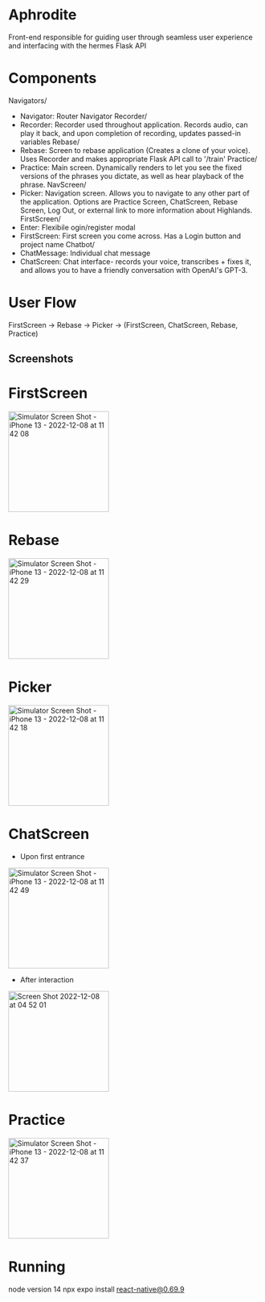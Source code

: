 # Aphrodite
Front-end responsible for guiding user through seamless user experience and interfacing with the hermes Flask API

# Components

Navigators/
- Navigator: Router Navigator
Recorder/
- Recorder: Recorder used throughout application. Records audio, can play it back, and upon completion of recording, updates passed-in variables
Rebase/
- Rebase: Screen to rebase application (Creates a clone of your voice). Uses Recorder and makes appropriate Flask API call to '/train'
Practice/
- Practice: Main screen. Dynamically renders to let you see the fixed versions of the phrases you dictate, as well as hear playback of the phrase.
NavScreen/
- Picker: Navigation screen. Allows you to navigate to any other part of the application. Options are Practice Screen, ChatScreen, Rebase Screen, Log Out, or external link to more information about Highlands.
FirstScreen/
- Enter:  Flexibile ogin/register modal  
- FirstScreen: First screen you come across. Has a Login button and project name
Chatbot/
- ChatMessage: Individual chat message
- ChatScreen: Chat interface- records your voice, transcribes + fixes it, and allows you to have a friendly conversation with OpenAI's GPT-3.


# User Flow

FirstScreen -> Rebase -> Picker -> (FirstScreen, ChatScreen, Rebase, Practice)

## Screenshots


# FirstScreen
<img width="200" alt="Simulator Screen Shot - iPhone 13 - 2022-12-08 at 11 42 08" src="https://user-images.githubusercontent.com/92952901/206552430-f3db713a-25e2-472f-9e7d-e09e2719524f.png">

# Rebase
<img width="200" alt="Simulator Screen Shot - iPhone 13 - 2022-12-08 at 11 42 29" src="https://user-images.githubusercontent.com/92952901/206552458-64a3f12e-2905-4347-a837-37b25587c46e.png">



# Picker
<img src="https://user-images.githubusercontent.com/92952901/206552473-869f5cae-1fcb-44d0-997c-4ea04c9c115a.png" alt="Simulator Screen Shot - iPhone 13 - 2022-12-08 at 11 42 18" width="200"/>



# ChatScreen
- Upon first entrance
<img width="200" alt="Simulator Screen Shot - iPhone 13 - 2022-12-08 at 11 42 49" src="https://user-images.githubusercontent.com/92952901/206552488-08aeb3d5-1f70-4d12-ae5e-ea1bc2a367d7.png">


- After interaction
<img width="200" alt="Screen Shot 2022-12-08 at 04 52 01" src="https://user-images.githubusercontent.com/92952901/206552496-770926e6-26cb-4e58-ba70-17804fd4f536.png">



# Practice
<img width="200" alt="Simulator Screen Shot - iPhone 13 - 2022-12-08 at 11 42 37" src="https://user-images.githubusercontent.com/92952901/206552556-bfb16cfd-c417-473e-ae3e-44f583e728b9.png">


# Running
node version 14
npx expo install react-native@0.69.9
